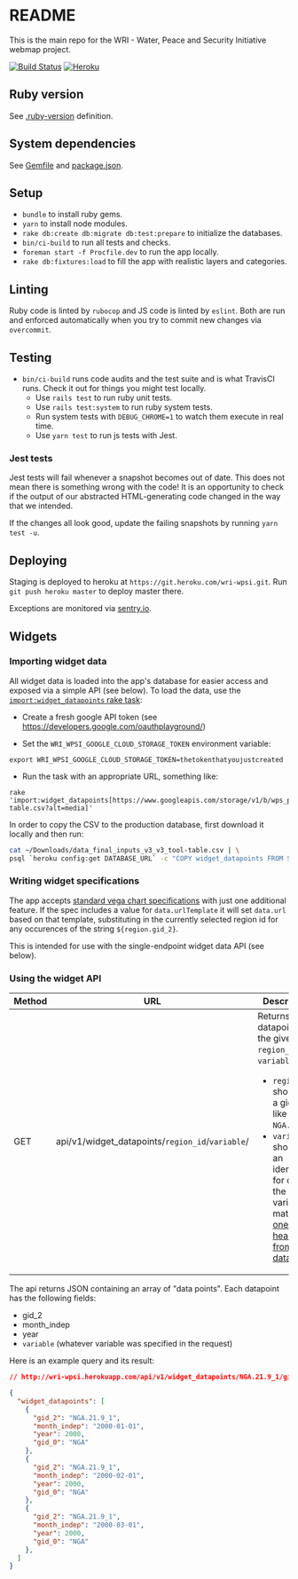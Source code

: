 # README

This is the main repo for the WRI - Water, Peace and Security Initiative webmap project.

[![Build Status](https://travis-ci.com/greenriver/wri-wpsi.svg?token=EQywZqAdUXLYyppSoTji&branch=master)](https://travis-ci.com/greenriver/wri-wpsi)
[![Heroku](http://heroku-badge.herokuapp.com/?app=wri-wpsi&style=flat&svg=1)](https://dashboard.heroku.com/apps/wri-wpsi)

## Ruby version

See [.ruby-version](/.ruby-version) definition.

## System dependencies

See [Gemfile](/Gemfile) and [package.json](/package.json).

## Setup

* `bundle` to install ruby gems.
* `yarn` to install node modules.
* `rake db:create db:migrate db:test:prepare` to initialize the databases.
* `bin/ci-build` to run all tests and checks.
* `foreman start -f Procfile.dev` to run the app locally.
* `rake db:fixtures:load` to fill the app with realistic layers and categories.

## Linting

Ruby code is linted by `rubocop` and JS code is linted by `eslint`. Both are run and enforced automatically when you try to commit new changes via `overcommit`.

## Testing

* `bin/ci-build` runs code audits and the test suite and is what TravisCI runs. Check it out for things you might test locally.
  * Use `rails test` to run ruby unit tests.
  * Use `rails test:system` to run ruby system tests.
  * Run system tests with `DEBUG_CHROME=1` to watch them execute in real time.
  * Use `yarn test` to run js tests with Jest.

### Jest tests

Jest tests will fail whenever a snapshot becomes out of date. This does not mean there is something wrong with the code! It is an opportunity to check if the output of our abstracted HTML-generating code changed in the way that we intended.

If the changes all look good, update the failing snapshots by running `yarn test -u`.

## Deploying

Staging is deployed to heroku at `https://git.heroku.com/wri-wpsi.git`. Run `git push heroku master` to deploy master there.

Exceptions are monitored via [sentry.io](https://sentry.io/organizations/green-river/issues/?project=1484102).

## Widgets

### Importing widget data

All widget data is loaded into the app's database for easier access and exposed via a simple API (see below). To load the data, use the [`import:widget_datapoints` rake task](/lib/tasks/import.rake):

* Create a fresh google API token (see https://developers.google.com/oauthplayground/)

* Set the `WRI_WPSI_GOOGLE_CLOUD_STORAGE_TOKEN` environment variable:

```
export WRI_WPSI_GOOGLE_CLOUD_STORAGE_TOKEN=thetokenthatyoujustcreated
```

* Run the task with an appropriate URL, something like:

```
rake 'import:widget_datapoints[https://www.googleapis.com/storage/v1/b/wps_pillar1a/o/data_final%2finputs%2fv3%2fv3_tool-table.csv?alt=media]'
```

In order to copy the CSV to the production database, first download it locally and then run:

```bash
cat ~/Downloads/data_final_inputs_v3_v3_tool-table.csv | \
psql `heroku config:get DATABASE_URL` -c "COPY widget_datapoints FROM STDIN DELIMITERS ',' CSV HEADER;"
```

### Writing widget specifications

The app accepts [standard vega chart specifications](https://vega.github.io/vega/docs/specification/) with just one additional feature. If the spec includes a value for `data.urlTemplate` it will set `data.url` based on that template, substituting in the currently selected region id for any occurences of the string `${region.gid_2}`.

This is intended for use with the single-endpoint widget data API (see below).

### Using the widget API

| Method | URL                                                  | Description
|--------|------------------------------------------------------|------------
| GET    | api/v1/widget_datapoints/`region_id`/`variable`/     | Returns all datapoints for the given `region_id` and `variable`:<ul><li>`region_id` should be a gid_2 like `NGA.21.9_1`</li><li>`variable` should be an identifier for one of the model variables, matching [one of the headers from the data csv](/db/schema.rb#L64-L138).</li></ul>

The api returns JSON containing an array of "data points". Each datapoint has the following fields:

* gid_2
* month_indep
* year
* `variable` (whatever variable was specified in the request)

Here is an example query and its result:

```JSON
// http://wri-wpsi.herokuapp.com/api/v1/widget_datapoints/NGA.21.9_1/gid_0/

{
  "widget_datapoints": [
    {
      "gid_2": "NGA.21.9_1",
      "month_indep": "2000-01-01",
      "year": 2000,
      "gid_0": "NGA"
    },
    {
      "gid_2": "NGA.21.9_1",
      "month_indep": "2000-02-01",
      "year": 2000,
      "gid_0": "NGA"
    },
    {
      "gid_2": "NGA.21.9_1",
      "month_indep": "2000-03-01",
      "year": 2000,
      "gid_0": "NGA"
    },
  ]
}
```
